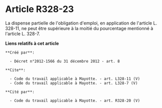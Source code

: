 # Article R328-23

La dispense partielle de l'obligation d'emploi, en application de l'article L. 328-11, ne peut être supérieure à la moitié du
pourcentage mentionné à l'article L. 328-7.

**Liens relatifs à cet article**

	**Créé par**:

	  - Décret n°2012-1566 du 31 décembre 2012 - art. 8

	**Cite**:

	  - Code du travail applicable à Mayotte. - art. L328-11 (V)
	  - Code du travail applicable à Mayotte. - art. L328-7 (V)

	**Cité par**:

	  - Code du travail applicable à Mayotte. - art. R328-20 (V)
